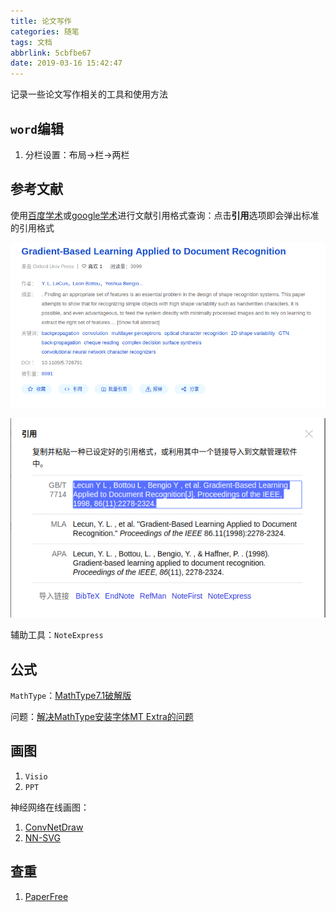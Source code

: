 ```yaml
---
title: 论文写作
categories: 随笔
tags: 文档
abbrlink: 5cbfbe67
date: 2019-03-16 15:42:47
---
```


记录一些论文写作相关的工具和使用方法

## `word`编辑

1. 分栏设置：布局->栏->两栏

## 参考文献

使用[百度学术](http://xueshu.baidu.com/)或[google学术](https://scholar.google.com/)进行文献引用格式查询：点击**引用**选项即会弹出标准的引用格式

![](/imgs/论文写作/LeNet-5.png)

![](/imgs/论文写作/LeNet-5-Ref.png)

辅助工具：`NoteExpress`

## 公式

`MathType`：[MathType7.1破解版](http://www.xue51.com/soft/9446.html)

问题：[解决MathType安装字体MT Extra的问题](https://jingyan.baidu.com/article/90bc8fc8565484f653640ccc.html)

## 画图

1. `Visio`
2. `PPT`

神经网络在线画图：

1. [ConvNetDraw](https://cbovar.github.io/ConvNetDraw/)
2. [NN-SVG](http://alexlenail.me/NN-SVG/LeNet.html)

## 查重

1. [PaperFree](http://www.paperfree.cn/)